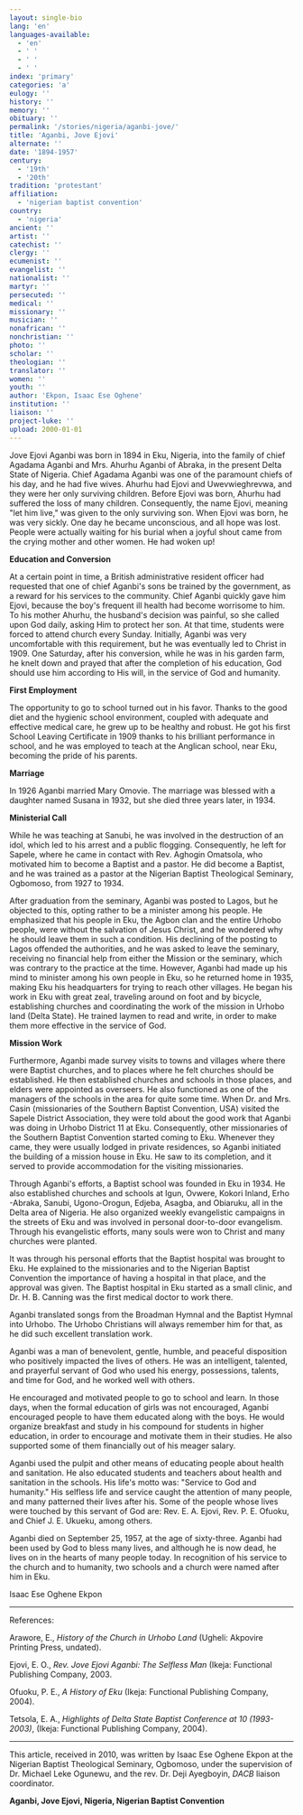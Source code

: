 ```yaml
---
layout: single-bio
lang: 'en'
languages-available:
  - 'en'
  - ' '
  - ' '
  - ' '
index: 'primary'
categories: 'a'
eulogy: ''
history: ''
memory: ''
obituary: ''
permalink: '/stories/nigeria/aganbi-jove/'
title: 'Aganbi, Jove Ejovi'
alternate: ''
date: '1894-1957'
century:
  - '19th'
  - '20th'
tradition: 'protestant'
affiliation:
  - 'nigerian baptist convention'
country:
  - 'nigeria'
ancient: ''
artist: ''
catechist: ''
clergy: ''
ecumenist: ''
evangelist: ''
nationalist: ''
martyr: ''
persecuted: ''
medical: ''
missionary: ''
musician: ''
nonafrican: ''
nonchristian: ''
photo: ''
scholar: ''
theologian: ''
translator: ''
women: ''
youth: ''
author: 'Ekpon, Isaac Ese Oghene'
institution: ''
liaison: ''
project-luke: ''
upload: 2000-01-01
---
```



Jove Ejovi Aganbi was born in 1894 in Eku, Nigeria, into the family of chief Agadama Aganbi and Mrs. Ahurhu Aganbi of Abraka, in the present Delta State of Nigeria. Chief Agadama Aganbi was one of the paramount chiefs of his day, and he had five wives. Ahurhu had Ejovi and Uwevwieghrevwa, and they were her only surviving children. Before Ejovi was born, Ahurhu had suffered the loss of many children. Consequently, the name Ejovi, meaning "let him live," was given to the only surviving son. When Ejovi was born, he was very sickly. One day he became unconscious, and all hope was lost. People were actually waiting for his burial when a joyful shout came from the crying mother and other women. He had woken up!

**Education and Conversion**

At a certain point in time, a British administrative resident officer had requested that one of chief Aganbi's sons be trained by the government, as a reward for his services to the community. Chief Aganbi quickly gave him Ejovi, because the boy's frequent ill health had become worrisome to him. To his mother Ahurhu, the husband's decision was painful, so she called upon God daily, asking Him to protect her son. At that time, students were forced to attend church every Sunday. Initially, Aganbi was very uncomfortable with this requirement, but he was eventually led to Christ in 1909. One Saturday, after his conversion, while he was in his garden farm, he knelt down and prayed that after the completion of his education, God should use him according to His will, in the service of God and humanity.

**First Employment**

The opportunity to go to school turned out in his favor. Thanks to the good diet and the hygienic school environment, coupled with adequate and effective medical care, he grew up to be healthy and robust.
He got his first School Leaving Certificate in 1909 thanks to his brilliant performance in school, and he was employed to teach at the Anglican school, near Eku, becoming the pride of his parents.

**Marriage**

In 1926 Aganbi married Mary Omovie. The marriage was blessed with a daughter named Susana in 1932, but she died three years later, in 1934.

**Ministerial Call**

While he was teaching at Sanubi, he was involved in the destruction of an idol, which led to his arrest and a public flogging. Consequently, he left for Sapele, where he came in contact with Rev. Aghogin Omatsola, who motivated him to become a Baptist and a pastor. He did become a Baptist, and he was trained as a pastor at the Nigerian Baptist Theological Seminary, Ogbomoso, from 1927 to 1934.

After graduation from the seminary, Aganbi was posted to Lagos, but he objected to this, opting rather to be a minister among his people. He emphasized that his people in Eku, the Agbon clan and the entire Urhobo people, were without the salvation of Jesus Christ, and he wondered why he should leave them in such a condition. His declining of the posting to Lagos offended the authorities, and he was asked to leave the seminary, receiving no financial help from either the Mission or the seminary, which was contrary to the practice at the time. However, Aganbi had made up his mind to minister among his own people in Eku, so he returned home in 1935, making Eku his headquarters for trying to reach other villages. He began his work in Eku with great zeal, traveling around on foot and by bicycle, establishing churches and coordinating the work of the mission in Urhobo land (Delta State). He trained laymen to read and write, in order to make them more effective in the service of God.

**Mission Work**

Furthermore, Aganbi made survey visits to towns and villages where there were Baptist churches, and to places where he felt churches should be established. He then established churches and schools in those places, and elders were appointed as overseers. He also functioned as one of the managers of the schools in the area for quite some time. When Dr. and Mrs. Casin (missionaries of the Southern Baptist Convention, USA) visited the Sapele District Association, they were told about the good work that Aganbi was doing in Urhobo District 11 at Eku. Consequently, other missionaries of the Southern Baptist Convention started coming to Eku. Whenever they came, they were usually lodged in private residences, so Aganbi initiated the building of a mission house in Eku. He saw to its completion, and it served to provide accommodation for the visiting missionaries.

Through Aganbi's efforts, a Baptist school was founded in Eku in 1934. He also established churches and schools at Igun, Ovwere, Kokori Inland, Erho -Abraka, Sanubi, Ugono-Orogun, Edjeba, Asagba, and Obiaruku, all in the Delta area of Nigeria. He also organized weekly evangelistic campaigns in the streets of Eku and was involved in personal door-to-door evangelism. Through his evangelistic efforts, many souls were won to Christ and many churches were planted.

It was through his personal efforts that the Baptist hospital was brought to Eku. He explained to the missionaries and to the Nigerian Baptist Convention the importance of having a hospital in that place, and the approval was given. The Baptist hospital in Eku started as a small clinic, and Dr. H. B. Canning was the first medical doctor to work there.

Aganbi translated songs from the Broadman Hymnal and the Baptist Hymnal into Urhobo. The Urhobo Christians will always remember him for that, as he did such excellent translation work.

Aganbi was a man of benevolent, gentle, humble, and peaceful disposition who positively impacted the lives of others. He was an intelligent, talented, and prayerful servant of God who used his energy, possessions, talents, and time for God, and he worked well with others.

He encouraged and motivated people to go to school and learn. In those days, when the formal education of girls was not encouraged, Aganbi encouraged people to have them educated along with the boys. He would organize breakfast and study in his compound for students in higher education, in order to encourage and motivate them in their studies. He also supported some of them financially out of his meager salary.

Aganbi used the pulpit and other means of educating people about health and sanitation. He also educated students and teachers about health and sanitation in the schools. His life's motto was: "Service to God and humanity." His selfless life and service caught the attention of many people, and many patterned their lives after his. Some of the people whose lives were touched by this servant of God are: Rev. E. A. Ejovi, Rev. P. E. Ofuoku, and Chief J. E. Ukueku, among others.

Aganbi died on September 25, 1957, at the age of sixty-three. Aganbi had been used by God to bless many lives, and although he is now dead, he lives on in the hearts of many people today. In recognition of his service to the church and to humanity, two schools and a church were named after him in Eku.

Isaac Ese Oghene Ekpon

---

References:

Arawore, E., *History of the Church in Urhobo Land* (Ugheli: Akpovire Printing Press, undated).

Ejovi, E. O., *Rev. Jove Ejovi Aganbi: The Selfless Man* (Ikeja: Functional Publishing Company, 2003.

Ofuoku, P. E., *A History of Eku* (Ikeja: Functional Publishing Company, 2004).

Tetsola, E. A., *Highlights of Delta State Baptist Conference at 10 (1993-2003)*, (Ikeja: Functional Publishing Company, 2004).

---

This article, received in 2010, was written by Isaac Ese Oghene Ekpon at the Nigerian Baptist Theological Seminary, Ogbomoso, under the supervision of Dr. Michael Leke Ogunewu, and the rev. Dr. Deji Ayegboyin, *DACB* liaison coordinator.

**Aganbi, Jove Ejovi, Nigeria, Nigerian Baptist Convention**